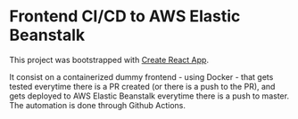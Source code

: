 # Frontend CI/CD to AWS Elastic Beanstalk

This project was bootstrapped with [Create React App](https://github.com/facebook/create-react-app).

It consist on a containerized  dummy frontend - using Docker - that gets tested everytime there is a PR created (or there is a push to the PR), 
and gets deployed to AWS Elastic Beanstalk everytime there is a push to master. The automation is done through Github Actions.